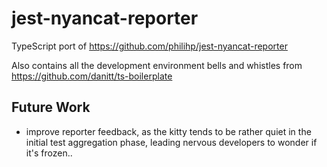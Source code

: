 # jest-nyancat-reporter

TypeScript port of https://github.com/philihp/jest-nyancat-reporter

Also contains all the development environment bells and whistles from https://github.com/danitt/ts-boilerplate


## Future Work
- improve reporter feedback, as the kitty tends to be rather quiet in the initial test aggregation phase, leading nervous developers to wonder if it's frozen..
